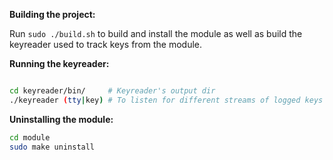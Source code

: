 **Building the project:**

Run ```sudo ./build.sh``` to build and install the module as well as build the keyreader used to track keys from the module.

**Running the keyreader:**
```bash

cd keyreader/bin/     # Keyreader's output dir
./keyreader (tty|key) # To listen for different streams of logged keys coming from the module
```

**Uninstalling the module:**
```bash
cd module
sudo make uninstall
```
